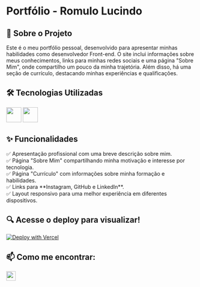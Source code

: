 <h1>Portfólio - Romulo Lucindo </h1>

<h2>📌 Sobre o Projeto</h2>
Este é o meu portfólio pessoal, desenvolvido para apresentar minhas habilidades como desenvolvedor Front-end. O site inclui informações sobre meus conhecimentos, links para minhas redes sociais e uma página "Sobre Mim", onde compartilho um pouco da minha trajetória. Além disso, há uma seção de currículo, destacando minhas experiências e qualificações.

<h2>🛠 Tecnologias Utilizadas</h2>
<div display "inline">
  <img width="40" height="40" src="https://cdn.jsdelivr.net/gh/devicons/devicon@latest/icons/css3/css3-original.svg" />
  <img widht="40" height="40" src="https://cdn.jsdelivr.net/gh/devicons/devicon@latest/icons/html5/html5-original.svg" />
</div> 
<h2>✨ Funcionalidades</h2>
✅ Apresentação profissional com uma breve descrição sobre mim.<br>  
✅ Página "Sobre Mim" compartilhando minha motivação e interesse por tecnologia.<br>
✅ Página "Currículo" com informações sobre minha formação e habilidades.<br>
✅ Links para **Instagram, GitHub e LinkedIn**.<br>
✅ Layout responsivo para uma melhor experiência em diferentes dispositivos.<br> 


<h2>🔍 Acesse o deploy para visualizar! </h2>
<a href="https://portifolio-oracle-one.vercel.app/"><img src="https://vercel.com/button" alt="Deploy with Vercel"/></a>

## 📫 Como me encontrar:
<div>
  <a href="https://www.linkedin.com/in/romulo-lucindo-23155610b" target="_blank"><img loading="lazy" height="25" src="https://img.shields.io/badge/-LinkedIn-%230077B5?style=for-the-   badge&logo=linkedin&logoColor=white" target="_blank"></a>   
</div>
